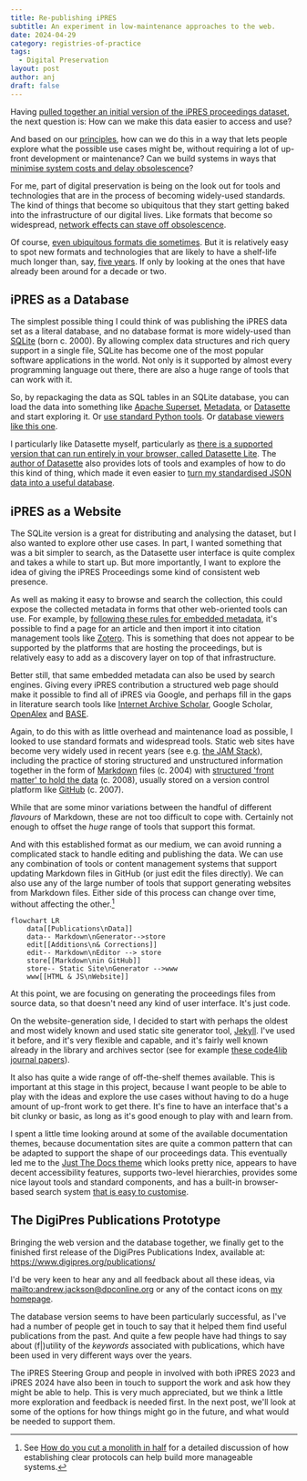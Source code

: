 ```yaml
---
title: Re-publishing iPRES
subtitle: An experiment in low-maintenance approaches to the web.
date: 2024-04-29
category: registries-of-practice
tags:
  - Digital Preservation
layout: post
author: anj
draft: false
---
```

Having [pulled together an initial version of the iPRES proceedings dataset](https://anjackson.net/2024/04/16/aggregating-ipres-proceedings/), the next question is: How can we make this data easier to access and use? 

And based on our [principles](https://github.com/digipres/registries-of-practice-project?tab=readme-ov-file#principles), how can we do this in a way that lets people explore what the possible use cases might be, without requiring a lot of up-front development or maintenance? Can we build systems in ways that [minimise system costs and delay obsolescence](https://go-dh.github.io/mincomp/about/)?

For me, part of digital preservation is being on the look out for tools and technologies that are in the process of becoming widely-used standards.  The kind of things that become so ubiquitous that they start getting baked into the infrastructure of our digital lives. Like formats that become so widespread, [network effects can stave off obsolescence](https://arxiv.org/abs/1210.1714). 

Of course, [even ubiquitous formats die sometimes](https://isflashdeadyet.com/). But it is relatively easy to spot new formats and technologies that are likely to have a shelf-life much longer than, say, [five years](https://hyp.is/lPIqXAYoEe-tST_q5jirIw/www.clir.org/pubs/reports/rothenberg/introduction/). If only by looking at the ones that have already been around for a decade or two.

## iPRES as a Database
The simplest possible thing I could think of was publishing the iPRES data set as a literal database, and no database format is more widely-used than [SQLite](https://www.sqlite.org/mostdeployed.html) (born c. 2000). By allowing complex data structures and rich query support in a single file, SQLite has become one of the most popular software applications in the world. Not only is it supported by almost every programming language out there, there are also a huge range of tools that can work with it.

So, by repackaging the data as SQL tables in an SQLite database, you can load the data into something like [Apache Superset](https://superset.apache.org/docs/databases/installing-database-drivers/#supported-databases-and-dependencies), [Metadata](https://www.metabase.com/data_sources/sqlite), or [Datasette](https://datasette.io/) and start exploring it. Or [use standard Python tools](https://datacarpentry.org/python-ecology-lesson/instructor/09-working-with-sql.html). Or [database viewers like this one](https://sqliteviewer.app/).

I particularly like Datasette myself, particularly as [there is a supported version that can run entirely in your browser, called Datasette Lite](https://github.com/simonw/datasette-lite). The [author of Datasette](https://simonwillison.net/) also provides lots of tools and examples of how to do this kind of thing, which made it even easier to [turn my standardised JSON data into a useful database](https://github.com/digipres/digipres-practice-index/blob/6383ba73d7e07a53055855a77ac0cbc56c3defbd/dvc.yaml#L23-L24). 
## iPRES as a Website
The SQLite version is a great for distributing and analysing the dataset, but I also wanted to explore other use cases. In part, I wanted something that was a bit simpler to search, as the Datasette user interface is quite complex and takes a while to start up. But more importantly, I want to explore the idea of giving the iPRES Proceedings some kind of consistent web presence.

As well as making it easy to browse and search the collection, this could expose the collected metadata in forms that other web-oriented tools can use. For example, by [following these rules for embedded metadata](https://www.zotero.org/support/dev/exposing_metadata#using_an_open_standard_for_exposing_metadata), it's possible to find a page for an article and then import it into citation management tools like [Zotero](https://www.zotero.org/). This is something that does not appear to be supported by the platforms that are hosting the proceedings, but is relatively easy to add as a discovery layer on top of that infrastructure.

Better still, that same embedded metadata can also be used by search engines. Giving every iPRES contribution a structured web page should make it possible to find all of iPRES via Google, and perhaps fill in the gaps in literature search tools like [Internet Archive Scholar](https://scholar.archive.org/), Google Scholar, [OpenAlex](https://openalex.org/) and [BASE](https://www.base-search.net/).

Again, to do this with as little overhead and maintenance load as possible, I looked to use standard formats and widespread tools.  Static web sites have become very widely used in recent years (see e.g. [the JAM Stack](https://thefutureofjamstack.org/)), including the practice of storing structured and unstructured information together in the form of [Markdown](https://en.wikipedia.org/wiki/Markdown) files (c. 2004) with [structured 'front matter' to hold the data](https://jekyllrb.com/docs/front-matter/) (c. 2008), usually stored on a version control platform like [GitHub](https://docs.github.com/en/get-started/writing-on-github/getting-started-with-writing-and-formatting-on-github/basic-writing-and-formatting-syntax) (c. 2007).

While that are some minor variations between the handful of different _flavours_ of Markdown, these are not too difficult to cope with.  Certainly not enough to offset the _huge_ range of tools that support this format.

And with this established format as our medium, we can avoid running a complicated stack to handle editing and publishing the data. We can use any combination of tools or content management systems that support updating Markdown files in GitHub (or just edit the files directly). We can also use any of the large number of tools that support generating websites from Markdown files. Either side of this process can change over time, without affecting the other.[^1]

```mermaid
flowchart LR
    data[[Publications\nData]]
    data-- Markdown\nGenerator-->store
    edit[[Additions\n& Corrections]]
    edit-- Markdown\nEditor --> store
    store[[Markdown\nin GitHub]]
    store-- Static Site\nGenerator -->www
    www[[HTML & JS\nWebsite]]
```

At this point, we are focusing on generating the proceedings files from source data, so that doesn't need any kind of user interface. It's just code.

On the website-generation side, I decided to start with perhaps the oldest and most widely known and used static site generator tool, [Jekyll](https://jekyllrb.com/). I've used it before, and it's very flexible and capable, and it's fairly well known already in the library and archives sector (see for example [these code4lib journal papers](https://journal.code4lib.org/?s=jekyll)).

It also has quite a wide range of off-the-shelf themes available. This is important at this stage in this project, because I want people to be able to play with the ideas and explore the use cases without having to do a huge amount of up-front work to get there.  It's fine to have an interface that's a bit clunky or basic, as long as it's good enough to play with and learn from. 

I spent a little time looking around at some of the available documentation themes, because documentation sites are quite a common pattern that can be adapted to support the shape of our proceedings data. This eventually led me to the [Just The Docs theme](https://just-the-docs.com/) which looks pretty nice, appears to have decent accessibility features, supports two-level hierarchies, provides some nice layout tools and standard components, and has a built-in browser-based search system [that is easy to customise](https://just-the-docs.com/docs/search/#custom-content-for-search-index).

## The DigiPres Publications Prototype

Bringing the web version and the database together, we finally get to the finished first release of the DigiPres Publications Index, available at: <https://www.digipres.org/publications/>

I'd be very keen to hear any and all feedback about all these ideas, via <mailto:andrew.jackson@dpconline.org> or any of the contact icons on [my homepage](/). 

The database version seems to have been particularly successful, as I've had a number of people get in touch to say that it helped them find useful publications from the past. And quite a few people have had things to say about (f|)utility of the _keywords_ associated with publications, which have been used in very different ways over the years.

The iPRES Steering Group and people in involved with both iPRES 2023 and iPRES 2024 have also been in touch to support the work and ask how they might be able to help.  This is very much appreciated, but we think a little more exploration and feedback is needed first. In the next post, we'll look at some of the options for how things might go in the future, and what would be needed to support them.


[^1]: See [How do you cut a monolith in half](https://programmingisterrible.com/post/162346490883/how-do-you-cut-a-monolith-in-half) for a detailed discussion of how establishing clear protocols can help build more manageable systems.
